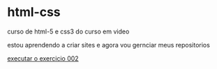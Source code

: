 # html-css
 curso de html-5 e css3 do curso em video

estou aprendendo a criar sites e agora vou gernciar meus repositorios

<a href="https://juliademello.github.io/html-css/exercicios/ex002/index.html"> executar  o exercicio 002</a>